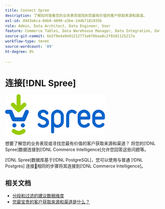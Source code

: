 ```yaml
---
title: Connect Spree
description: 了解如何查看您的业务表现或找到您最有价值的客户获取来源和渠道。
exl-id: d443e6ca-04b0-4090-a3be-14db71819356
role: Admin, Data Architect, Data Engineer, User
feature: Commerce Tables, Data Warehouse Manager, Data Integration, Data Import/Export
source-git-commit: 6e2f9e4a9e91212771e6f6baa8c2f8101125217a
workflow-type: tm+mt
source-wordcount: '89'
ht-degree: 0%

---
```


# 连接[!DNL Spree]

![](../../../assets/spree-commerce-logo.png)

想要了解您的业务表现或寻找您最有价值的客户获取来源和渠道？ 将您的[!DNL Spree]数据连接到[!DNL Commerce Intelligence]允许您回答这些问题等。

[!DNL Spree]数据库基于[!DNL PostgreSQL]，您可以使用与普通 [!DNL Postgres] 连接[&#128279;](../integrations/postgresql.md)相同的步骤将其连接到[!DNL Commerce Intelligence]。

## 相关文档

* [分段和过滤的建议数据维度](../../../best-practices/segment-filter.md)
* [您最宝贵的客户获取来源和渠道是什么？](../../analysis/most-value-source-channel.md)
